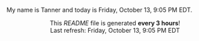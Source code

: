 My name is Tanner and today is Friday, October 13, 9:05 PM EDT.

<p align="center">This <i>README</i> file is generated <b>every 3 hours</b>!</br>Last refresh: Friday, October 13, 9:05 PM EDT<br /></p>
